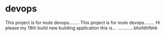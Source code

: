 # devops
This project is for mule devops........
This project is for mule devops........
Hi please my 19th build
new building application this is...
.............bhsfdhfbhk

